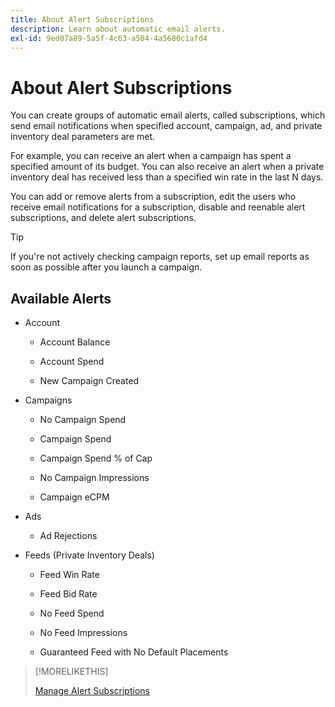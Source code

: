 ```yaml
---
title: About Alert Subscriptions
description: Learn about automatic email alerts.
exl-id: 9ed07a89-5a5f-4c63-a504-4a5680c1afd4
---
```

# About Alert Subscriptions

You can create groups of automatic email alerts, called subscriptions, which send email notifications when specified account, campaign, ad, and private inventory deal parameters are met.

For example, you can receive an alert when a campaign has spent a specified amount of its budget. You can also receive an alert when a private inventory deal has received less than a specified win rate in the last N days.

You can add or remove alerts from a subscription, edit the users who receive email notifications for a subscription, disable and reenable alert subscriptions, and delete alert subscriptions.

>[!TIP]
>
> If you're not actively checking campaign reports, set up email reports as soon as possible after you launch a campaign.

## Available Alerts

* Account

    * Account Balance

    * Account Spend

    * New Campaign Created

* Campaigns

    * No Campaign Spend

    * Campaign Spend

    * Campaign Spend % of Cap

    * No Campaign Impressions

    * Campaign eCPM

* Ads

    * Ad Rejections

* Feeds (Private Inventory Deals)

    * Feed Win Rate

    * Feed Bid Rate

    * No Feed Spend

    * No Feed Impressions

    * Guaranteed Feed with No Default Placements

>[!MORELIKETHIS]
>
>[Manage Alert Subscriptions](alerts-manage.md)
